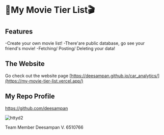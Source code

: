 
# 🎥My Movie Tier List🎬


## Features

  -Create your own movie list!
  -There'are public database, go see your friend's movie!
  -Fetching/ Posting/ Deleting your data!

## The Website

  Go check out the website page [https://deesampan.github.io/car_analytics/](https://my-movie-tier-list.vercel.app/)
## My Repo Profile
  https://github.com/deesampan


  
![httyd2](https://github.com/user-attachments/assets/998865ac-7410-46e7-bd32-90b393762eeb)

Team Member
Deesampan V. 6510766
